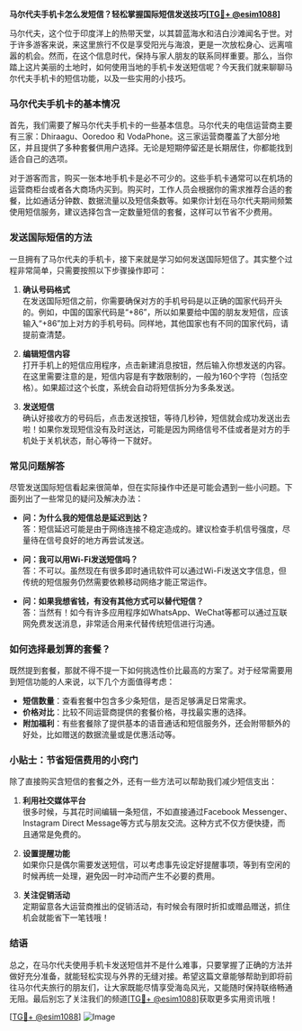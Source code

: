 **马尔代夫手机卡怎么发短信？轻松掌握国际短信发送技巧[[TG💪+ @esim1088](https://t.me/s/esim1088)]**

马尔代夫，这个位于印度洋上的热带天堂，以其碧蓝海水和洁白沙滩闻名于世。对于许多游客来说，来这里旅行不仅是享受阳光与海浪，更是一次放松身心、远离喧嚣的机会。然而，在这个信息时代，保持与家人朋友的联系同样重要。那么，当你踏上这片美丽的土地时，如何使用当地的手机卡发送短信呢？今天我们就来聊聊马尔代夫手机卡的短信功能，以及一些实用的小技巧。

### 马尔代夫手机卡的基本情况

首先，我们需要了解马尔代夫手机卡的一些基本信息。马尔代夫的电信运营商主要有三家：Dhiraagu、Ooredoo 和 VodaPhone。这三家运营商覆盖了大部分地区，并且提供了多种套餐供用户选择。无论是短期停留还是长期居住，你都能找到适合自己的选项。

对于游客而言，购买一张本地手机卡是必不可少的。这些手机卡通常可以在机场的运营商柜台或者各大商场内买到。购买时，工作人员会根据你的需求推荐合适的套餐，比如通话分钟数、数据流量以及短信条数等。如果你计划在马尔代夫期间频繁使用短信服务，建议选择包含一定数量短信的套餐，这样可以节省不少费用。

### 发送国际短信的方法

一旦拥有了马尔代夫的手机卡，接下来就是学习如何发送国际短信了。其实整个过程非常简单，只需要按照以下步骤操作即可：

1. **确认号码格式**  
   在发送国际短信之前，你需要确保对方的手机号码是以正确的国家代码开头的。例如，中国的国家代码是“+86”，所以如果要给中国的朋友发短信，应该输入“+86”加上对方的手机号码。同样地，其他国家也有不同的国家代码，请提前查清楚。

2. **编辑短信内容**  
   打开手机上的短信应用程序，点击新建消息按钮，然后输入你想发送的内容。在这里需要注意的是，短信内容是有字数限制的，一般为160个字符（包括空格）。如果超过这个长度，系统会自动将短信拆分为多条发送。

3. **发送短信**  
   确认好接收方的号码后，点击发送按钮，等待几秒钟，短信就会成功发送出去啦！如果你发现短信没有及时送达，可能是因为网络信号不佳或者是对方的手机处于关机状态，耐心等待一下就好。

### 常见问题解答

尽管发送国际短信看起来很简单，但在实际操作中还是可能会遇到一些小问题。下面列出了一些常见的疑问及解决办法：

- **问：为什么我的短信总是延迟到达？**  
  答：短信延迟可能是由于网络连接不稳定造成的。建议检查手机信号强度，尽量待在信号良好的地方再尝试发送。

- **问：我可以用Wi-Fi发送短信吗？**  
  答：不可以。虽然现在有很多即时通讯软件可以通过Wi-Fi发送文字信息，但传统的短信服务仍然需要依赖移动网络才能正常运作。

- **问：如果我想省钱，有没有其他方式可以替代短信？**  
  答：当然有！如今有许多应用程序如WhatsApp、WeChat等都可以通过互联网免费发送消息，非常适合用来代替传统短信进行沟通。

### 如何选择最划算的套餐？

既然提到套餐，那就不得不提一下如何挑选性价比最高的方案了。对于经常需要用到短信功能的人来说，以下几个方面值得考虑：

- **短信数量**：查看套餐中包含多少条短信，是否足够满足日常需求。
- **价格对比**：比较不同运营商提供的套餐价格，寻找最实惠的选择。
- **附加福利**：有些套餐除了提供基本的语音通话和短信服务外，还会附带额外的好处，比如赠送的数据流量或是优惠活动等。

### 小贴士：节省短信费用的小窍门

除了直接购买含短信的套餐之外，还有一些方法可以帮助我们减少短信支出：

1. **利用社交媒体平台**  
   很多时候，与其花时间编辑一条短信，不如直接通过Facebook Messenger、Instagram Direct Message等方式与朋友交流。这种方式不仅方便快捷，而且通常是免费的。

2. **设置提醒功能**  
   如果你只是偶尔需要发送短信，可以考虑事先设定好提醒事项，等到有空闲的时候再统一处理，避免因一时冲动而产生不必要的费用。

3. **关注促销活动**  
   定期留意各大运营商推出的促销活动，有时候会有限时折扣或赠品赠送，抓住机会就能省下一笔钱哦！

### 结语

总之，在马尔代夫使用手机卡发送短信并不是什么难事，只要掌握了正确的方法并做好充分准备，就能轻松实现与外界的无缝对接。希望这篇文章能够帮助到即将前往马尔代夫旅行的朋友们，让大家既能尽情享受海岛风光，又能随时保持联络畅通无阻。最后别忘了关注我们的频道[[TG💪+ @esim1088](https://t.me/s/esim1088)]获取更多实用资讯哦！

[[TG💪+ @esim1088](https://t.me/s/esim1088)] ![Image](https://i.postimg.cc/4NQfJmqS/Snipaste-2025-05-13-00-14-12.png)